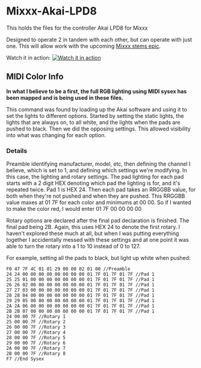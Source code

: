 # Mixxx-Akai-LPD8
This holds the files for the controller Akai LPD8 for Mixxx

Designed to operate 2 in tandem with each other, but can operate with just one. This will allow work with the upcoming [Mixxx stems epic](https://github.com/mixxxdj/mixxx/issues/13116).


Watch it in action:
[![Watch it in action](https://img.youtube.com/vi/eao6AcOTAN0/0.jpg)](https://www.youtube.com/watch?v=eao6AcOTAN0) 

## MIDI Color Info
**In what I believe to be a first, the full RGB lighting using MIDI sysex has been mapped and is being used in these files.**

This command was found by loading up the Akai software and using it to set the lights to different options. Started by setting the static lights, the lights that are always on, to all white, and the lights when the pads are pushed to black. Then we did the opposing settings. This allowed visibility into what was changing for each option.

### Details
Preamble identifying manufacturer, model, etc, then defining the channel I believe, which is set to 1, and defining which settings we're modifying. In this case, the lighting and rotary settings. 
The pad lighting for each pad starts with a 2 digit HEX denoting which pad the lighting is for, and it's repeated twice. Pad 1 is HEX 24. Then each pad takes an RRGGBB value, for both when they're not pushed and when they are pushed. This RRGGBB value maxes at 01 7F for each color and minimums at 00 00. So if I wanted to make the color red, I would enter 01 7F 00 00 00 00

Rotary options are declared after the final pad declaration is finished. The final pad being 2B. Again, this uses HEX 24 to denote the first rotary. I haven't explored these much at all, but when I was putting everything together I accidentally messed with these settings and at one point it was able to turn the rotary into a 1 to 10 instead of 0 to 127.


For example, setting all the pads to black, but light up white when pushed:
```
F0 47 7F 4C 01 01 29 00 00 02 01 00 //Preamble
24 24 00 00 00 00 00 00 00 00 01 7F 01 7F 01 7F //Pad 1
25 25 01 00 00 00 00 00 00 00 01 7F 01 7F 01 7F //Pad 1
26 26 02 00 00 00 00 00 00 00 01 7F 01 7F 01 7F //Pad 1
27 27 03 00 00 00 00 00 00 00 01 7F 01 7F 01 7F //Pad 1
28 28 04 00 00 00 00 00 00 00 01 7F 01 7F 01 7F //Pad 1
29 29 05 00 00 00 00 00 00 00 01 7F 01 7F 01 7F //Pad 1
2A 2A 06 00 00 00 00 00 00 00 01 7F 01 7F 01 7F //Pad 1
2B 2B 07 00 00 00 00 00 00 00 01 7F 01 7F 01 7F //Pad 1
24 00 00 7F //Rotary 1
25 00 00 7F //Rotary 2
26 00 00 7F //Rotary 3
27 00 00 7F //Rotary 4
28 00 00 7F //Rotary 5
29 00 00 7F //Rotary 6
2A 00 00 7F //Rotary 7
2B 00 00 7F //Rotary 8
F7 //End Sysex
```
